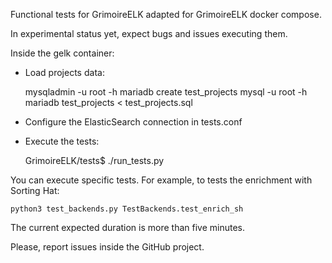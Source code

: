 Functional tests for GrimoireELK adapted for GrimoireELK docker compose.

In experimental status yet, expect bugs and issues executing them.

Inside the gelk container:

* Load projects data: 

    mysqladmin -u root -h mariadb create test_projects
    mysql -u root -h mariadb test_projects < test_projects.sql

* Configure the ElasticSearch connection in tests.conf
* Execute the tests: 

    GrimoireELK/tests$ ./run_tests.py

You can execute specific tests. For example, to tests the enrichment with Sorting Hat:

    python3 test_backends.py TestBackends.test_enrich_sh

The current expected duration is more than five minutes.

Please, report issues inside the GitHub project.
